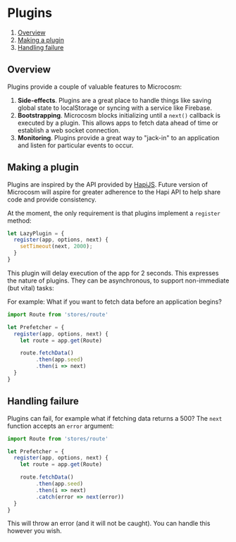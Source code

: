 # Plugins

1. [Overview](#overview)
2. [Making a plugin](#making-a-plugin)
3. [Handling failure](#handling-failure)

## Overview

Plugins provide a couple of valuable features to Microcosm:

1. **Side-effects**. Plugins are a great place to handle things like
saving global state to localStorage or syncing with a service like
Firebase.
2. **Bootstrapping**. Microcosm blocks initializing until a `next()`
callback is executed by a plugin. This allows apps to fetch data ahead
of time or establish a web socket connection.
3. **Monitoring**. Plugins provide a great way to "jack-in" to an
application and listen for particular events to occur.

## Making a plugin

Plugins are inspired by the API provided by
[HapiJS](hapijs.com). Future version of Microcosm will aspire for
greater
adherence to the Hapi API to help share code and provide consistency.

At the moment, the only requirement is that plugins implement a
`register` method:

```javascript
let LazyPlugin = {
  register(app, options, next) {
    setTimeout(next, 2000);
  }
}
```

This plugin will delay execution of the app for 2 seconds. This
expresses the nature of plugins. They can be asynchronous, to support
non-immediate (but vital) tasks:

For example: What if you want to fetch data before an application begins?

```javascript
import Route from 'stores/route'

let Prefetcher = {
  register(app, options, next) {
    let route = app.get(Route)

    route.fetchData()
         .then(app.seed)
         .then(i => next)
  }
}
```

## Handling failure

Plugins can fail, for example what if fetching data returns a 500? The
`next` function accepts an `error` argument:

```javascript
import Route from 'stores/route'

let Prefetcher = {
  register(app, options, next) {
    let route = app.get(Route)

    route.fetchData()
         .then(app.seed)
         .then(i => next)
         .catch(error => next(error))
  }
}
```

This will throw an error (and it will not be caught). You can handle
this however you wish.
